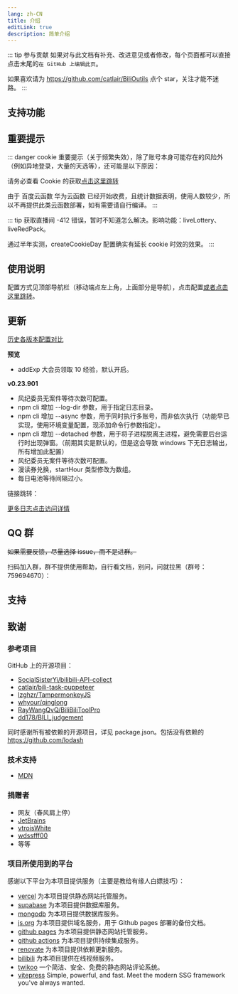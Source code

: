 ```yaml
---
lang: zh-CN
title: 介绍
editLink: true
description: 简单介绍
---
```


::: tip 参与贡献
如果对与此文档有补充、改进意见或者修改，每个页面都可以直接点击末尾的`在 GitHub 上编辑此页`。

如果喜欢请为 <https://github.com/catlair/BiliOutils> 点个 star，关注才能不迷路。
:::

## 支持功能

<!-- <Badge v-if="isRefreshed" type="tip" :text="`版本${tagName}`" vertical="top" /> -->

<!--@include: ../md/func.md-->

## 重要提示

::: danger
cookie 重要提示（关于频繁失效），除了账号本身可能存在的风险外（例如异地登录，大量的天选等），还可能是以下原因：

请务必查看 Cookie 的获取[点击这里跳转](../config/get_value.md)

由于 百度云函数 华为云函数 已经开始收费，且统计数据表明，使用人数较少，所以不再提供此类云函数部署，如有需要请自行编译。
:::

<!-- 不管你是否注意到，但是我很高兴的告诉，本项目不再开源，当然下载到的内容能够直接看到代码。开源与不开源无所谓，因为到闭源为止，通过 issue 和 pr 提供代码或文档帮助的一共只有 5 位， star 有 263 个。如果你还想再来到这里，记住 `btdocs.vercel.app` 才是一直不变的链接。 -->

::: tip
获取直播间 -412 错误，暂时不知道怎么解决。影响功能：liveLottery、liveRedPack。

通过半年实测，createCookieDay 配置确实有延长 cookie 时效的效果。
:::

## 使用说明

配置方式见顶部导航栏（移动端点左上角，上面部分是导航），点击配置[或者点击这里跳转](../config/)。

## 更新

[历史各版本配置对比](/config/version.md)

**预览**

- <Badge type="tip" text="新增" vertical="middle" /> addExp 大会员领取 10 经验，默认开启。

**v0.23.901**

- <Badge type="tip" text="新增" vertical="middle" /> 风纪委员无案件等待次数可配置。
- <Badge type="tip" text="新增" vertical="middle" /> npm cli 增加 --log-dir 参数，用于指定日志目录。
- <Badge type="tip" text="新增" vertical="middle" /> npm cli 增加 --async 参数，用于同时执行多账号，而非依次执行（功能早已实现，使用环境变量配置，现添加命令行参数指定）。
- <Badge type="tip" text="新增" vertical="middle" /> npm cli 增加 --detached 参数，用于将子进程脱离主进程，避免需要后台运行时出现弹窗。（前期其实是默认的，但是这会导致 windows 下无日志输出，所有增加此配置）
- <Badge type="tip" text="新增" vertical="middle" /> 风纪委员无案件等待次数可配置。
- <Badge type="tip" text="优化" vertical="middle" /> 漫读券兑换，startHour 类型修改为数组。
- <Badge type="tip" text="优化" vertical="middle" /> 每日电池等待间隔过小。

链接跳转：

[更多日志点击访问详情](./update.md)

## QQ 群

~~如果需要反馈，尽量选择 issue，而不是进群。~~

扫码加入群，群不提供使用帮助，自行看文档，别问，问就拉黑（群号：759694670）：

<n-image src="/images/qq_group.png" alt="qq群" :class="zzClass"/>

## 支持

<SponsorShip></SponsorShip>

<script setup>
  import SponsorShip from '@components/SponsorShip.vue'
</script>

## 致谢

<!-- ### 开发支持（~~暗杀名单~~）

提供 PR、代码 Issue 或者较为完整的逻辑建议。

- [vtroisWhite](https://github.com/vtroisWhite)
- [wdssfff00](https://github.com/wdssfff00)
- [iiwenwen](https://github.com/iiwenwen)
- [HowerL](https://github.com/HowerL) -->

### 参考项目

GitHub 上的开源项目：

- [SocialSisterYi/bilibili-API-collect](https://github.com/SocialSisterYi/bilibili-API-collect)
- [catlair/bili-task-puppeteer](https://github.com/catlair/bili-task-puppeteer)
- [lzghzr/TampermonkeyJS](https://github.com/lzghzr/TampermonkeyJS)
- [whyour/qinglong](https://github.com/whyour/qinglong)
- [RayWangQvQ/BiliBiliToolPro](https://github.com/RayWangQvQ/BiliBiliToolPro)
- [dd178/BILI_judgement](https://github.com/dd178/BILI_judgement)

同时感谢所有被依赖的开源项目，详见 package.json。包括没有依赖的 https://github.com/lodash

### 技术支持

- [MDN](https://developer.mozilla.org/zh-CN/)

### 捐赠者

- 网友（春风肩上停）
- [JetBrains](https://www.jetbrains.com/zh-cn/community/opensource)
- [vtroisWhite](https://github.com/vtroisWhite)
- [wdssfff00](https://github.com/wdssfff00)
- 等等

### 项目所使用到的平台

感谢以下平台为本项目提供服务（主要是教给有缘人白嫖技巧）：

- [vercel](https://vercel.com/) 为本项目提供静态网站托管服务。
- [supabase](https://supabase.io/) 为本项目提供数据库服务。
- [mongodb](https://www.mongodb.com/) 为本项目提供数据库服务。
- [js.org](https://js.org/) 为本项目提供域名服务，用于 Github pages 部署的备份文档。
- [github pages](https://pages.github.com/) 为本项目提供静态网站托管服务。
- [github actions](https://docs.github.com/zh/actions) 为本项目提供持续集成服务。
- [renovate](https://www.mend.io/renovate/) 为本项目提供依赖更新服务。
- [bilibili](https://www.bilibili.com/) 为本项目提供在线视频服务。
- [twikoo](https://twikoo.js.org/) 一个简洁、安全、免费的静态网站评论系统。
- [vitepress](https://vitepress.dev/) Simple, powerful, and fast. Meet the modern SSG framework you've always wanted.
